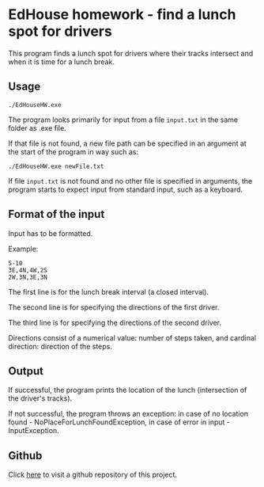 # EdHouse homework - find a lunch spot for drivers

This program finds a lunch spot for drivers where their tracks intersect and when it is time for a lunch break.

## Usage

```
./EdHouseHW.exe
```

The program looks primarily for input from a file `input.txt` in the same folder as .exe file.

If that file is not found, a new file path can be specified in an argument at the start of the program in way such as:


```
./EdHouseHW.exe newFile.txt
```

If file `input.txt` is not found and no other file is specified in arguments, the program starts to expect input from standard input, such as a keyboard.

## Format of the input

Input has to be formatted.

Example:

```
5-10
3E,4N,4W,2S
2W,3N,3E,3N
```

The first line is for the lunch break interval (a closed interval).

The second line is for specifying the directions of the first driver.

The third line is for specifying the directions of the second driver.

Directions consist of a numerical value: number of steps taken, and cardinal direction: direction of the steps.

## Output

If successful, the program prints the location of the lunch (intersection of the driver's tracks).

If not successful, the program throws an exception: in case of no location found - NoPlaceForLunchFoundException, in case of error in input - InputException.

## Github

Click [here](https://github.com/Stepha998/EdHouseHW) to visit a github repository of this project.